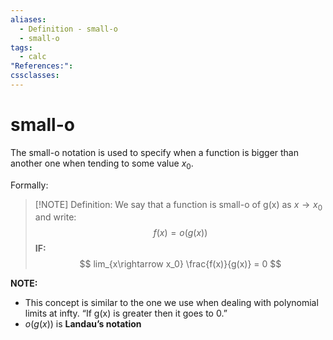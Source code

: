 ```yaml
---
aliases:
  - Definition - small-o
  - small-o
tags:
  - calc
"References:": 
cssclasses:
---
```

# small-o
The small-o notation is used to specify when a function is bigger than another one when tending to some value $x_0$. 

Formally: 

> [!NOTE] Definition: 
> We say that a function is small-o of g(x) as $x\rightarrow x_0$ and write: 
> $$
> f(x) = o(g(x))
> $$
> **IF:**
> $$
> lim_{x\rightarrow x_0} \frac{f(x)}{g(x)} = 0
> $$
> 

**NOTE:**
+ This concept is similar to the one we use when dealing with polynomial limits at infty. “If g(x) is greater then it goes to 0.”
+ $o(g(x))$ is **Landau’s notation**

